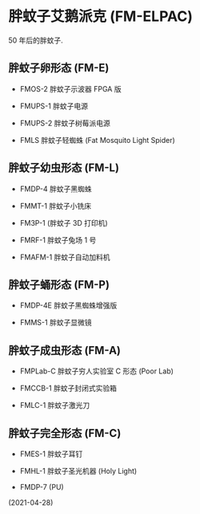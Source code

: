 <!-- fm01_doc/future.md -->

# 胖蚊子艾鹅派克 (FM-ELPAC)
50 年后的胖蚊子.


## 胖蚊子卵形态 (FM-E)

+ FMOS-2  胖蚊子示波器 FPGA 版

+ FMUPS-1  胖蚊子电源

+ FMUPS-2  胖蚊子树莓派电源

+ FMLS  胖蚊子轻蜘蛛 (Fat Mosquito Light Spider)


## 胖蚊子幼虫形态 (FM-L)

+ FMDP-4  胖蚊子黑蜘蛛

+ FMMT-1  胖蚊子小铣床

+ FM3P-1  (胖蚊子 3D 打印机)

+ FMRF-1  胖蚊子兔场 1 号

+ FMAFM-1  胖蚊子自动加料机


## 胖蚊子蛹形态 (FM-P)

+ FMDP-4E  胖蚊子黑蜘蛛增强版

+ FMMS-1  胖蚊子显微镜


## 胖蚊子成虫形态 (FM-A)

+ FMPLab-C  胖蚊子穷人实验室 C 形态 (Poor Lab)

+ FMCCB-1  胖蚊子封闭式实验箱

+ FMLC-1  胖蚊子激光刀


## 胖蚊子完全形态 (FM-C)

+ FMES-1  胖蚊子耳钉

+ FMHL-1  胖蚊子圣光机器 (Holy Light)

+ FMDP-7  (PU)


(2021-04-28)
